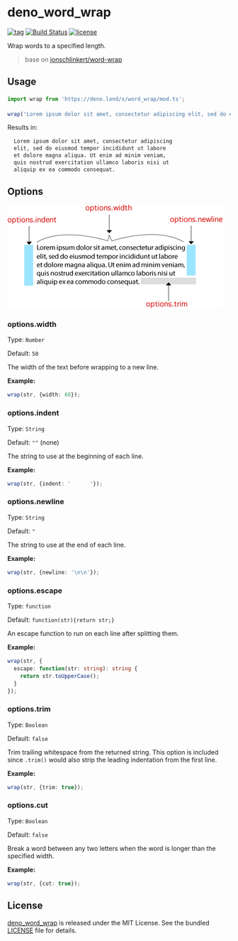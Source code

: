 # deno_word_wrap

[![tag](https://img.shields.io/github/release/justjavac/deno_word_wrap)](https://github.com/justjavac/deno_word_wrap/releases)
[![Build Status](https://github.com/justjavac/deno_word_wrap/workflows/ci/badge.svg?branch=master)](https://github.com/justjavac/deno_word_wrap/actions)
[![license](https://img.shields.io/github/license/justjavac/deno_word_wrap)](https://github.com/justjavac/deno_word_wrap/blob/master/LICENSE)

Wrap words to a specified length.

> base on [jonschlinkert/word-wrap](https://github.com/jonschlinkert/word-wrap)

## Usage

```js
import wrap from 'https://deno.land/x/word_wrap/mod.ts';

wrap('Lorem ipsum dolor sit amet, consectetur adipiscing elit, sed do eiusmod tempor incididunt ut labore et dolore magna aliqua. Ut enim ad minim veniam, quis nostrud exercitation ullamco laboris nisi ut aliquip ex ea commodo consequat.');
```

Results in:

```
  Lorem ipsum dolor sit amet, consectetur adipiscing
  elit, sed do eiusmod tempor incididunt ut labore
  et dolore magna aliqua. Ut enim ad minim veniam,
  quis nostrud exercitation ullamco laboris nisi ut
  aliquip ex ea commodo consequat.
```

## Options

![image](./options.png)

### options.width

Type: `Number`

Default: `50`

The width of the text before wrapping to a new line.

**Example:**

```ts
wrap(str, {width: 60});
```

### options.indent

Type: `String`

Default: `""` (none)

The string to use at the beginning of each line.

**Example:**

```ts
wrap(str, {indent: '      '});
```

### options.newline

Type: `String`

Default: `"`

The string to use at the end of each line.

**Example:**

```ts
wrap(str, {newline: '\n\n'});
```

### options.escape

Type: `function`

Default: `function(str){return str;}`

An escape function to run on each line after splitting them.

**Example:**

```ts
wrap(str, {
  escape: function(str: string): string {
    return str.toUpperCase();
  }
});
```

### options.trim

Type: `Boolean`

Default: `false`

Trim trailing whitespace from the returned string. This option is included since `.trim()` would also strip the leading indentation from the first line.

**Example:**

```ts
wrap(str, {trim: true});
```

### options.cut

Type: `Boolean`

Default: `false`

Break a word between any two letters when the word is longer than the specified width.

**Example:**

```ts
wrap(str, {cut: true});
```

## License

[deno_word_wrap](https://github.com/justjavac/deno_word_wrap) is released under the MIT License. See the bundled [LICENSE](./LICENSE) file for details.

